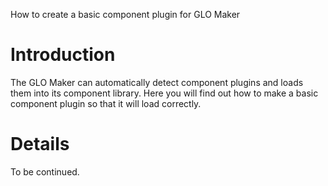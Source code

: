 How to create a basic component plugin for GLO Maker

# Introduction #

The GLO Maker can automatically detect component plugins and loads them into its component library. Here you will find out how to make a basic component plugin so that it will load correctly.


# Details #

To be continued.